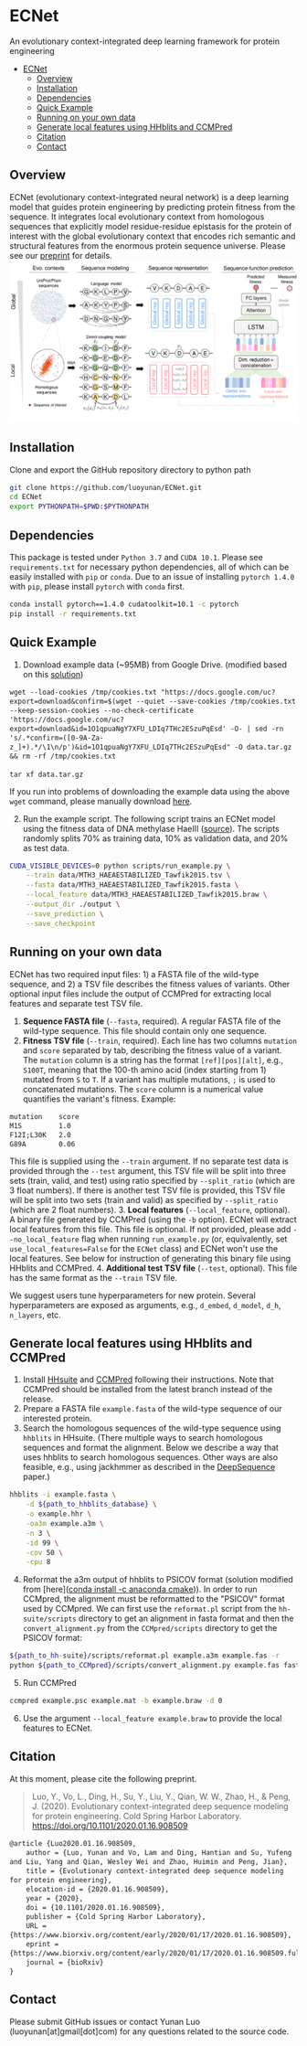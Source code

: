 # ECNet
An evolutionary context-integrated deep learning framework for protein engineering

- [ECNet](#ecnet)
  - [Overview](#overview)
  - [Installation](#installation)
  - [Dependencies](#dependencies)
  - [Quick Example](#quick-example)
  - [Running on your own data](#running-on-your-own-data)
  - [Generate local features using HHblits and CCMPred](#generate-local-features-using-hhblits-and-ccmpred)
  - [Citation](#citation)
  - [Contact](#contact)

## Overview
ECNet (evolutionary context-integrated neural network) is a deep learning model that guides protein engineering by predicting protein fitness from the sequence. It integrates local evolutionary context from homologous sequences that explicitly model residue-residue epistasis for the protein of interest with the global evolutionary context that encodes rich semantic and structural features from the enormous protein sequence universe. Please see our [preprint](https://doi.org/10.1101/2020.01.16.908509) for details.
![ECNet](doc/overview.png)
## Installation
Clone and export the GitHub repository directory to python path
```bash
git clone https://github.com/luoyunan/ECNet.git
cd ECNet
export PYTHONPATH=$PWD:$PYTHONPATH
```
## Dependencies
This package is tested under `Python 3.7` and `CUDA 10.1`. Please see `requirements.txt` for necessary python dependencies, all of which can be easily installed with `pip` or `conda`. Due to an issue of installing `pytorch 1.4.0` with `pip`, please install `pytorch` with `conda` first.
```bash
conda install pytorch==1.4.0 cudatoolkit=10.1 -c pytorch
pip install -r requirements.txt
```

## Quick Example
1. Download example data (~95MB) from Google Drive. (modified based on this [solution](https://gist.github.com/iamtekeste/3cdfd0366ebfd2c0d805))
```
wget --load-cookies /tmp/cookies.txt "https://docs.google.com/uc?export=download&confirm=$(wget --quiet --save-cookies /tmp/cookies.txt --keep-session-cookies --no-check-certificate 'https://docs.google.com/uc?export=download&id=1O1qpuaNgY7XFU_LDIq7THc2ESzuPqEsd' -O- | sed -rn 's/.*confirm=([0-9A-Za-z_]+).*/\1\n/p')&id=1O1qpuaNgY7XFU_LDIq7THc2ESzuPqEsd" -O data.tar.gz && rm -rf /tmp/cookies.txt

tar xf data.tar.gz
```
If you run into problems of downloading the example data using the above `wget` command, please manually download [here](https://drive.google.com/file/d/1O1qpuaNgY7XFU_LDIq7THc2ESzuPqEsd/view?usp=sharing).

2. Run the example script. The following script trains an ECNet model using the fitness data of DNA methylase HaeIII ([source](https://journals.plos.org/ploscompbiol/article?id=10.1371/journal.pcbi.1004421)). The scripts randomly splits 70% as training data, 10% as validation data, and 20% as test data.
```bash
CUDA_VISIBLE_DEVICES=0 python scripts/run_example.py \
    --train data/MTH3_HAEAESTABILIZED_Tawfik2015.tsv \
    --fasta data/MTH3_HAEAESTABILIZED_Tawfik2015.fasta \
    --local_feature data/MTH3_HAEAESTABILIZED_Tawfik2015.braw \
    --output_dir ./output \
    --save_prediction \
    --save_checkpoint 
```

## Running on your own data
ECNet has two required input files: 1) a FASTA file of the wild-type sequence, and 2) a TSV file describes the fitness values of variants. Other optional input files include the output of CCMPred for extracting local features and separate test TSV file.

1. **Sequence FASTA file** (`--fasta`, required). A regular FASTA file of the wild-type sequence. This file should contain only one sequence.
2. **Fitness TSV file** (`--train`, required). Each line has two columns `mutation` and `score` separated by tab, describing the fitness value of a variant. The `mutation` column is a string has the format `[ref][pos][alt]`, e.g., `S100T`, meaning that the 100-th amino acid (index starting from 1) mutated from `S` to `T`. If a variant has multiple mutations, `;` is used to concatenated mutations. The `score` column is a numerical value quantifies the variant's fitness. Example:
```
mutation    score
M1S         1.0
F12I;L30K   2.0
G89A        0.06
```
This file is supplied using the `--train` argument. If no separate test data is provided through the `--test` argument, this TSV file will be split into three sets (train, valid, and test) using ratio specified by `--split_ratio` (which are 3 float numbers). If there is another test TSV file is provided, this TSV file will be split into two sets (train and valid) as specified by `--split_ratio` (which are 2 float numbers).
3. **Local features** (`--local_feature`, optional). A binary file generated by CCMPred (using the `-b` option). ECNet will extract local features from this file. This file is optional. If not provided, please add `--no_local_feature` flag when running `run_example.py` (or, equivalently, set `use_local_features=False` for the `ECNet` class) and ECNet won't use the local features. See below for instruction of generating this binary file using HHblits and CCMPred.
4. **Additional test TSV file** (`--test`, optional). This file has the same format as the `--train` TSV file.

We suggest users tune hyperparameters for new protein. Several hyperparameters are exposed as arguments, e.g., `d_embed`, `d_model`, `d_h`, `n_layers`, etc.

## Generate local features using HHblits and CCMPred
1. Install [HHsuite](https://github.com/soedinglab/hh-suite) and [CCMPred](https://github.com/soedinglab/CCMpred) following their instructions. Note that CCMPred should be installed from the latest branch instead of the release.
2. Prepare a FASTA file `example.fasta` of the wild-type sequence of our interested protein.
3. Search the homologous sequences of the wild-type sequence using `hhblits` in HHsuite. (There multiple ways to search homologous sequences and format the alignment. Below we describe a way that uses hhblits to search homologous sequences. Other ways are also feasible, e.g., using jackhmmer as described in the [DeepSequence](https://www.nature.com/articles/s41592-018-0138-4) paper.)
```bash
hhblits -i example.fasta \
    -d ${path_to_hhblits_database} \
    -o example.hhr \
    -oa3m example.a3m \
    -n 3 \
    -id 99 \
    -cov 50 \
    -cpu 8
```
4. Reformat the a3m output of hhblits to PSICOV format (solution modified from [here]([conda install -c anaconda cmake](https://github.com/soedinglab/bbcontacts/blob/master/TUTORIAL.md#step-13-reformat-the-output-alignment))). In order to run CCMpred, the alignment must be reformatted to the "PSICOV" format used by CCMpred. We can first use the `reformat.pl` script from the `hh-suite/scripts` directory to get an alignment in fasta format and then the `convert_alignment.py` from the `CCMpred/scripts` directory to get the PSICOV format:
```bash
${path_to_hh-suite}/scripts/reformat.pl example.a3m example.fas -r
python ${path_to_CCMpred}/scripts/convert_alignment.py example.fas fasta example.psc
```
5. Run CCMPred
```bash 
ccmpred example.psc example.mat -b example.braw -d 0
```
6. Use the argument `--local_feature example.braw` to provide the local features to ECNet.

## Citation
At this moment, please cite the following preprint.

> Luo, Y., Vo, L., Ding, H., Su, Y., Liu, Y., Qian, W. W., Zhao, H., & Peng, J. (2020). Evolutionary context-integrated deep sequence modeling for protein engineering. Cold Spring Harbor Laboratory. https://doi.org/10.1101/2020.01.16.908509

```
@article {Luo2020.01.16.908509,
	author = {Luo, Yunan and Vo, Lam and Ding, Hantian and Su, Yufeng and Liu, Yang and Qian, Wesley Wei and Zhao, Huimin and Peng, Jian},
	title = {Evolutionary context-integrated deep sequence modeling for protein engineering},
	elocation-id = {2020.01.16.908509},
	year = {2020},
	doi = {10.1101/2020.01.16.908509},
	publisher = {Cold Spring Harbor Laboratory},
	URL = {https://www.biorxiv.org/content/early/2020/01/17/2020.01.16.908509},
	eprint = {https://www.biorxiv.org/content/early/2020/01/17/2020.01.16.908509.full.pdf},
	journal = {bioRxiv}
}

```
## Contact
Please submit GitHub issues or contact Yunan Luo (luoyunan[at]gmail[dot]com) for any questions related to the source code.
